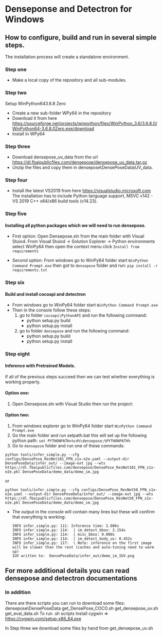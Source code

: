 # Denseponse and Detectron for Windows
## How to configure, build and run in several simple steps.

The installation process will create a standalone environment.

### Step one
- Make a local copy  of the repository and all sub-modules.

### Step two
Setup WinPython643.6.8 Zero
 - Create a new sub-folder WPy64 in the repository 
 - Download it from here https://sourceforge.net/projects/winpython/files/WinPython_3.6/3.6.8.0/WinPython64-3.6.8.0Zero.exe/download
 - Install in WPy64

### Step three
 - Download densepose_uv_data from the url https://dl.fbaipublicfiles.com/densepose/densepose_uv_data.tar.gz
 - Unzip the files and copy them in densepose\DensePoseData\UV_data.

### Step four
 - Install the latest VS2019 from here https://visualstudio.microsoft.com
The installation has to include Python language support, MSVC v142 - VS 2019 C++ x64/x86 build tools (v14.23).

### Step five
#### Installing all python packages which we will need to run densepose.
 - First option: Open Densepose.sln from the main folder with Visual Stuiod. From Visual Stuiod -> Solution Explorer -> Python environments select WinPy64 then open the context menu click ``Install from requirements``

 - Second option: From windows go to WinPy64 folder start ``WinPython Command Prompt.exe`` then got to ``densepose`` folder and run: ``pip install -r requirements.txt``

### Step six
#### Build and install cocoapi and detectron
 - From windows go to WinPy64 folder start ``WinPython Command Prompt.exe``
 - Then in the console follow these steps:
   1. go to folder ``cocoapi\PythonAPI`` and run the following command:
      - python setup.py build
      - python setup.py install
   2. go to folder ``densepose`` and run the following command:
      - python setup.py build
      - python setup.py install      

### Step eight
#### Inference with Pretrained Models.
If all of the previous steps succeed then we can test whether everything is working properly. 

#### Option one:
  1. Open Densepose.sln with  Visual Studio then run the project: 

#### Option two:
   1. From windows explorer go to WinPy64 folder start ``WinPython Command Prompt.exe``
   2. Go the main folder and run setpath.bat this will set up the following python path: ``set PYTHONPATH=%cd%\densepose;%PYTHONPATH%``
   3. Go to ``densepose`` folder and run one of these commands: 
```
python tools/infer_simple.py --cfg configs/DensePose_ResNet101_FPN_s1x-e2e.yaml --output-dir DensePoseData/infer_out/ --image-ext jpg --wts https://dl.fbaipublicfiles.com/densepose/DensePose_ResNet101_FPN_s1x-e2e.pkl DensePoseData/demo_data/demo_im.jpg
```
or 
```
python tools/infer_simple.py --cfg configs/DensePose_ResNet50_FPN_s1x-e2e.yaml --output-dir DensePoseData/infer_out/ --image-ext jpg --wts https://dl.fbaipublicfiles.com/densepose/DensePose_ResNet50_FPN_s1x-e2e.pkl DensePoseData/demo_data/demo_im.jpg
```

- The output in the console will contain many lines but these will confirm that everything is working:
             
      INFO infer_simple.py: 111: Inference time: 2.606s
      INFO infer_simple.py: 114:  | im_detect_bbox: 2.154s
      INFO infer_simple.py: 114:  | misc_bbox: 0.000s
      INFO infer_simple.py: 114:  | im_detect_body_uv: 0.452s
      INFO infer_simple.py: 117:  \ Note: inference on the first image will be slower than the rest (caches and auto-tuning need to warm up)
      IUV written to:  DensePoseData/infer_out/demo_im_IUV.png

## For more additional details you can read densepose and detectron documentations

### In addition
There are there scripts you can run to download some files:
densepose\DensePoseData
get_DensePose_COCO.sh
get_densepose_uv.sh
get_eval_data.sh
To run .sh scripts Install cygwin => https://cygwin.com/setup-x86_64.exe

In Step three we download some files by hand from get_densepose_uv.sh